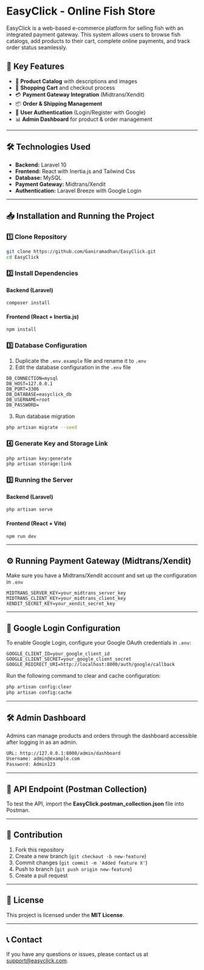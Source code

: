 # EasyClick - Online Fish Store

EasyClick is a web-based e-commerce platform for selling fish with an integrated payment gateway. This system allows users to browse fish catalogs, add products to their cart, complete online payments, and track order status seamlessly.

## 🚀 Key Features
- 📖 **Product Catalog** with descriptions and images
- 🛒 **Shopping Cart** and checkout process
- 💳 **Payment Gateway Integration** (Midtrans/Xendit)
- 📦 **Order & Shipping Management**
- 🔐 **User Authentication** (Login/Register with Google)
- 📊 **Admin Dashboard** for product & order management

---

## 🛠️ Technologies Used
- **Backend:** Laravel 10
- **Frontend:** React with Inertia.js and Tailwind Css
- **Database:** MySQL
- **Payment Gateway:** Midtrans/Xendit
- **Authentication:** Laravel Breeze with Google Login

---

## 📥 Installation and Running the Project

### 1️⃣ Clone Repository
```bash
git clone https://github.com/Ganiramadhan/EasyClick.git
cd EasyClick
```

### 2️⃣ Install Dependencies
#### Backend (Laravel)
```bash
composer install
```
#### Frontend (React + Inertia.js)
```bash
npm install
```

### 3️⃣ Database Configuration
1. Duplicate the `.env.example` file and rename it to `.env`
2. Edit the database configuration in the `.env` file
```env
DB_CONNECTION=mysql
DB_HOST=127.0.0.1
DB_PORT=3306
DB_DATABASE=easyclick_db
DB_USERNAME=root
DB_PASSWORD=
```
3. Run database migration
```bash
php artisan migrate --seed
```

### 4️⃣ Generate Key and Storage Link
```bash
php artisan key:generate
php artisan storage:link
```

### 5️⃣ Running the Server
#### Backend (Laravel)
```bash
php artisan serve
```
#### Frontend (React + Vite)
```bash
npm run dev
```

---

## ⚙️ Running Payment Gateway (Midtrans/Xendit)
Make sure you have a Midtrans/Xendit account and set up the configuration in `.env`
```env
MIDTRANS_SERVER_KEY=your_midtrans_server_key
MIDTRANS_CLIENT_KEY=your_midtrans_client_key
XENDIT_SECRET_KEY=your_xendit_secret_key
```

---

## 🔐 Google Login Configuration
To enable Google Login, configure your Google OAuth credentials in `.env`:
```env
GOOGLE_CLIENT_ID=your_google_client_id
GOOGLE_CLIENT_SECRET=your_google_client_secret
GOOGLE_REDIRECT_URI=http://localhost:8000/auth/google/callback
```
Run the following command to clear and cache configuration:
```bash
php artisan config:clear
php artisan config:cache
```

---

## 🛠️ Admin Dashboard
Admins can manage products and orders through the dashboard accessible after logging in as an admin.
```bash
URL: http://127.0.0.1:8000/admin/dashboard
Username: admin@example.com
Password: Admin123
```

---

## 🔗 API Endpoint (Postman Collection)
To test the API, import the **EasyClick.postman_collection.json** file into Postman.

---

## 🎯 Contribution
1. Fork this repository
2. Create a new branch (`git checkout -b new-feature`)
3. Commit changes (`git commit -m 'Added feature X'`)
4. Push to branch (`git push origin new-feature`)
5. Create a pull request

---

## 📄 License
This project is licensed under the **MIT License**.

---

## 📞 Contact
If you have any questions or issues, please contact us at [support@easyclick.com](mailto:support@easyclick.com).

